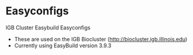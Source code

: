 # Easyconfigs
IGB Cluster Easybuild Easyconfigs
* These are used on the IGB Biocluster (http://biocluster.igb.illinois.edu)
* Currently using EasyBuild version 3.9.3

